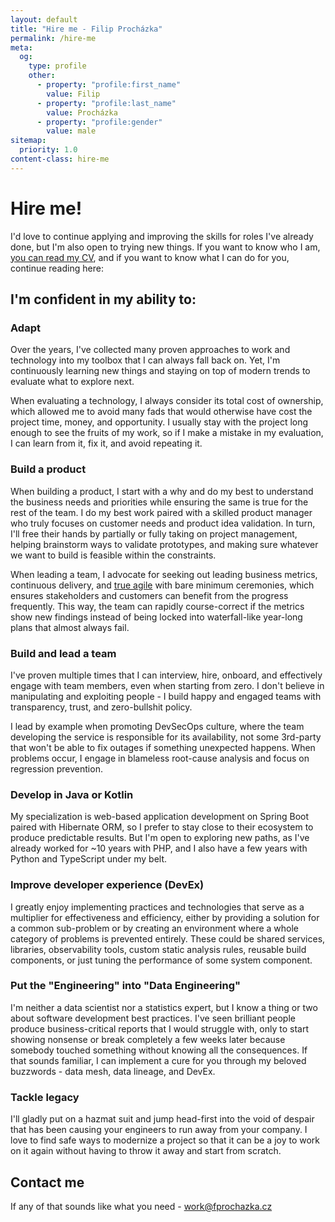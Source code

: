 ```yaml
---
layout: default
title: "Hire me - Filip Procházka"
permalink: /hire-me
meta:
  og:
    type: profile
    other:
      - property: "profile:first_name"
        value: Filip
      - property: "profile:last_name"
        value: Procházka
      - property: "profile:gender"
        value: male
sitemap:
  priority: 1.0
content-class: hire-me
---
```


# Hire me!

I'd love to continue applying and improving the skills for roles I've already done, but I'm also open to trying new things.
If you want to know who I am, [you can read my CV](/cv), and if you want to know what I can do for you, continue reading here:

## I'm confident in my ability to:

### Adapt

Over the years, I've collected many proven approaches to work and technology into my toolbox that I can always fall back on.
Yet, I'm continuously learning new things and staying on top of modern trends to evaluate what to explore next.

When evaluating a technology, I always consider its total cost of ownership, which allowed me to avoid many fads that would otherwise have cost the project time, money, and opportunity.
I usually stay with the project long enough to see the fruits of my work, so if I make a mistake in my evaluation, I can learn from it, fix it, and avoid repeating it.

### Build a product

When building a product, I start with a why and do my best to understand the business needs and priorities while ensuring the same is true for the rest of the team.
I do my best work paired with a skilled product manager who truly focuses on customer needs and product idea validation.
In turn, I'll free their hands by partially or fully taking on project management, helping brainstorm ways to validate prototypes, and making sure whatever we want to build is feasible within the constraints.

When leading a team, I advocate for seeking out leading business metrics, continuous delivery, and [true agile](https://agilemanifesto.org/) with bare minimum ceremonies, which ensures stakeholders and customers can benefit from the progress frequently.
This way, the team can rapidly course-correct if the metrics show new findings instead of being locked into waterfall-like year-long plans that almost always fail.

### Build and lead a team

I've proven multiple times that I can interview, hire, onboard, and effectively engage with team members, even when starting from zero.
I don't believe in manipulating and exploiting people - I build happy and engaged teams with transparency, trust, and zero-bullshit policy.

I lead by example when promoting DevSecOps culture, where the team developing the service is responsible for its availability, not some 3rd-party that won't be able to fix outages if something unexpected happens.
When problems occur, I engage in blameless root-cause analysis and focus on regression prevention.

### Develop in Java or Kotlin

My specialization is web-based application development on Spring Boot paired with Hibernate ORM, so I prefer to stay close to their ecosystem to produce predictable results.
But I'm open to exploring new paths, as I've already worked for ~10 years with PHP, and I also have a few years with Python and TypeScript under my belt.

### Improve developer experience (DevEx)

I greatly enjoy implementing practices and technologies that serve as a multiplier for effectiveness and efficiency, either by providing a solution for a common sub-problem or by creating an environment where a whole category of problems is prevented entirely.
These could be shared services, libraries, observability tools, custom static analysis rules, reusable build components, or just tuning the performance of some system component.

### Put the "Engineering" into "Data Engineering"

I'm neither a data scientist nor a statistics expert, but I know a thing or two about software development best practices.
I've seen brilliant people produce business-critical reports that I would struggle with, only to start showing nonsense or break completely a few weeks later because somebody touched something without knowing all the consequences.
If that sounds familiar, I can implement a cure for you through my beloved buzzwords - data mesh, data lineage, and DevEx.

### Tackle legacy

I'll gladly put on a hazmat suit and jump head-first into the void of despair that has been causing your engineers to run away from your company.
I love to find safe ways to modernize a project so that it can be a joy to work on it again without having to throw it away and start from scratch.

## Contact me

If any of that sounds like what you need - [work@fprochazka.cz](email:work@fprochazka.cz)
